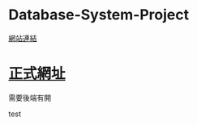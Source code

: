 # Database-System-Project
[網站連結](https://yuehua00.github.io/Database-System-Project/)

# [正式網址](https://5994-140-136-52-161.ngrok-free.app/)
需要後端有開


test
